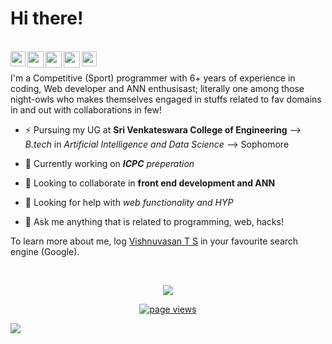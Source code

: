 # Hi there!

<!--
## Here is my bio:--->
<br/>



<a href="https://www.linkedin.com/in/cipher-unhsiv">
  <img align="left" width="24px" src="https://cdn.jsdelivr.net/npm/simple-icons@v3/icons/linkedin.svg"  />

<a href="mailto:vishnuvasants@gmail.com">
  <img align="left" width="26px" src="https://cdn.jsdelivr.net/npm/simple-icons@v3/icons/gmail.svg" />
</a>
</a>

<a href="https://www.instagram.com/thz_iz_vishnuoff/">
  <img align="left" width="26px" src="https://cdn.jsdelivr.net/npm/simple-icons@v3/icons/instagram.svg" />
</a>

<a href="https://stackoverflow.com/users/12139369/vishnuvasan">
  <img align="left" width="26px" src="https://cdn.jsdelivr.net/npm/simple-icons@v3/icons/stackoverflow.svg" />
</a>
<a href="https://twitter.com/Cipher_unhsiV">
  <img align="left" width="24px" src="https://cdn.jsdelivr.net/npm/simple-icons@v3/icons/twitter.svg"  />
</a>

<br/>

<br>
 <!--🔭--> I'm a Competitive (Sport) programmer with 6+ years of experience in coding, Web developer and ANN enthusisast; literally one among those night-owls who  makes    themselves engaged in stuffs related to fav domains in and out with collaborations in few! 

- ⚡ Pursuing my UG at **Sri Venkateswara College of Engineering** --> _B.tech_ in _Artificial Intelligence and Data Science_ --> Sophomore

- 🌱 Currently working on _**ICPC**_ _preperation_

- 👯 Looking to collaborate in **front end development and ANN**

- 🤔 Looking for help with _web functionality and HYP_ 

- 💬 Ask me anything that is related to programming, web, hacks!

To learn more about me, log [Vishnuvasan T S](https://bit.ly/vishnuvasan "Google Search") in your favourite search engine (Google).
 <!--
- 📫 Get to know about my projects : [Stud Eeze](https://devfolio.co/submissions/stud-eeze "Developed at HackSRM 3.0"), [Tour Mysuru](https://devfolio.co/submissions/tour-mysuru "Developed at DSC WOW"), [Grazier](https://devfolio.co/submissions/grazier-c613 "Developed at HackMoL 2.0")
<br/>-->

<!--![Vishnuvasan's github stats](https://github-readme-stats.vercel.app/api?username=Cipher-unhsiV&show_icons=true&hide_border=true) -->
 <!--![Vishnuvasan's github stats](https://github-readme-stats.vercel.app/api?username=Cipher-unhsiV&show_icons=true_color=fff&theme=algolia)-->


<br />
<p align="center">
  <img src="https://github-readme-stats.vercel.app/api?username=Cipher-unhsiV&show_icons=true_color=fff&theme=algolia">
</p>
<p align="center">
  <a href="https://github.com/Cipher-unhsiV">
    <img src="https://komarev.com/ghpvc/?username=Cipher-unhsiV" alt="page views" />
  </a>
</p>
<img src="https://imgur.com/MXTW5Av.png"/>


<!--
<img align="right" alt="GIF" src="./img/code.gif?raw=true" width="425" height="300" />-->




